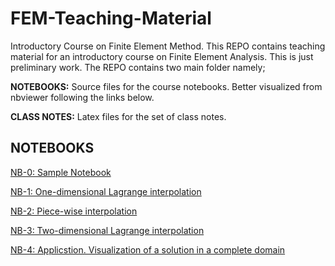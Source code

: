 # FEM-Teaching-Material
Introductory Course on Finite Element Method.
This REPO contains teaching material for an introductory course on Finite Element Analysis. This is just preliminary work. The REPO contains two main folder namely;

**NOTEBOOKS:** Source files for the course notebooks. Better visualized from nbviewer following the links below.

**CLASS NOTES:** Latex files for the set of class notes.

## NOTEBOOKS

[NB-0: Sample Notebook](<https://bit.ly/2WDgccX>)

[NB-1: One-dimensional Lagrange interpolation](<https://bit.ly/2Sm92dZ>)

[NB-2: Piece-wise interpolation](https://bit.ly/2RxBftM>)

[NB-3: Two-dimensional Lagrange interpolation](<https://bit.ly/2RxBftM>)

[NB-4: Applicstion. Visualization of a solution in a complete domain](<https://bit.ly/2SH0war>)
